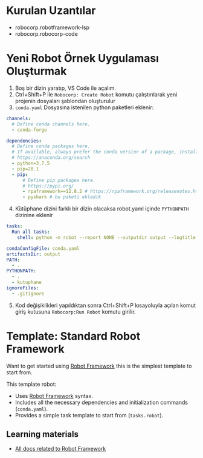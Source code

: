# Kurulan Uzantılar

- robocorp.robotframework-lsp
- robocorp.robocorp-code

# Yeni Robot Örnek Uygulaması Oluşturmak
1. Boş bir dizin yaratıp, VS Code ile açalım. 
2. Ctrl+Shift+P ile `Robocorp: Create Robot` komutu çalıştırılarak yeni projenin dosyaları şablondan oluşturulur
3. `conda.yaml` Dosyasına istenilen python paketleri eklenir:
```yaml
channels:
  # Define conda channels here.
  - conda-forge

dependencies:
  # Define conda packages here.
  # If available, always prefer the conda version of a package, installation will be faster and more efficient.
  # https://anaconda.org/search
  - python=3.7.5
  - pip=20.1
  - pip:
      # Define pip packages here.
      # https://pypi.org/
      - rpaframework==12.8.2 # https://rpaframework.org/releasenotes.html
      - pyshark # bu paketi ekledik
```
4. Kütüphane dizini farklı bir dizin olacaksa robot.yaml içinde `PYTHONPATH` dizinine eklenir
```yaml
tasks:
  Run all tasks:
    shell: python -m robot --report NONE --outputdir output --logtitle "Task log" tasks.robot

condaConfigFile: conda.yaml
artifactsDir: output
PATH:
  - .
PYTHONPATH:
  - .
  - kutuphane
ignoreFiles:
  - .gitignore
```
5. Kod değişiklikleri yapıldıktan sonra Ctrl+Shift+P kısayoluyla açılan komut giriş kutusuna `Robocorp:Run Robot` komutu girilir.

# Template: Standard Robot Framework

Want to get started using [Robot Framework](https://robocorp.com/docs/languages-and-frameworks/robot-framework/basics) this is the simplest template to start from.

This template robot:

- Uses [Robot Framework](https://robocorp.com/docs/languages-and-frameworks/robot-framework/basics) syntax.
- Includes all the necessary dependencies and initialization commands (`conda.yaml`).
- Provides a simple task template to start from (`tasks.robot`).

## Learning materials

- [All docs related to Robot Framework](https://robocorp.com/docs/languages-and-frameworks/robot-framework)
